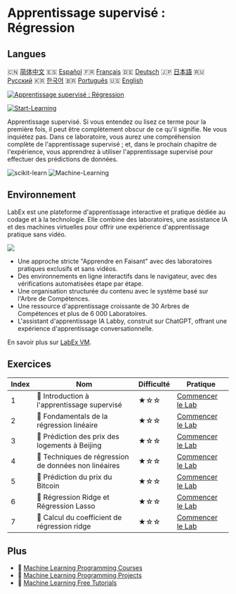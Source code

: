# Apprentissage supervisé : Régression

## Langues

🇨🇳 [简体中文](README_zh.md) 🇪🇸 [Español](README_es.md) 🇫🇷 [Français](README_fr.md) 🇩🇪 [Deutsch](README_de.md) 🇯🇵 [日本語](README_ja.md) 🇷🇺 [Русский](README_ru.md) 🇰🇷 [한국어](README_ko.md) 🇧🇷 [Português](README_pt.md) 🇺🇸 [English](README.md) 

[![Apprentissage supervisé : Régression](https://cover-creator.labex.io/supervised-learning-regression.png?lang=fr)](https://labex.io/fr/courses/supervised-learning-regression)

[![Start-Learning](https://img.shields.io/badge/Start-Learning-whitesmoke?style=for-the-badge)](https://labex.io/fr/courses/supervised-learning-regression)

Apprentissage supervisé. Si vous entendez ou lisez ce terme pour la première fois, il peut être complètement obscur de ce qu'il signifie. Ne vous inquiétez pas. Dans ce laboratoire, vous aurez une compréhension complète de l'apprentissage supervisé ; et, dans le prochain chapitre de l'expérience, vous apprendrez à utiliser l'apprentissage supervisé pour effectuer des prédictions de données.

![scikit-learn](https://img.shields.io/badge/scikit-learn-whitesmoke?style=for-the-badge&logo=scikit-learn)
![Machine-Learning](https://img.shields.io/badge/Machine-Learning-whitesmoke?style=for-the-badge&logo=machine-learning)


## Environnement

LabEx est une plateforme d'apprentissage interactive et pratique dédiée au codage et à la technologie. Elle combine des laboratoires, une assistance IA et des machines virtuelles pour offrir une expérience d'apprentissage pratique sans vidéo.

![](https://tutorial-screenshot.getvm.io/images/vm-1725247253.png)

- Une approche stricte "Apprendre en Faisant" avec des laboratoires pratiques exclusifs et sans vidéos.
- Des environnements en ligne interactifs dans le navigateur, avec des vérifications automatisées étape par étape.
- Une organisation structurée du contenu avec le système basé sur l'Arbre de Compétences.
- Une ressource d'apprentissage croissante de 30 Arbres de Compétences et plus de 6 000 Laboratoires.
- L'assistant d'apprentissage IA Labby, construit sur ChatGPT, offrant une expérience d'apprentissage conversationnelle.

En savoir plus sur [LabEx VM](https://support.labex.io/using-labex/virtual-machine).

## Exercices

|   Index | Nom                                                  | Difficulté   | Pratique                                                                                                                     |
|---------|------------------------------------------------------|--------------|------------------------------------------------------------------------------------------------------------------------------|
|       1 | 📖 Introduction à l'apprentissage supervisé          | ★☆☆          | <a target='_blank' href='https://labex.io/fr/labs/ml-introduction-to-supervised-learning-20791'>Commencer le Lab</a>         |
|       2 | 📖 Fondamentals de la régression linéaire            | ★☆☆          | <a target='_blank' href='https://labex.io/fr/labs/ml-linear-regression-fundamentals-20799'>Commencer le Lab</a>              |
|       3 | 📖 Prédiction des prix des logements à Beijing       | ★☆☆          | <a target='_blank' href='https://labex.io/fr/labs/ml-prediction-for-beijing-housing-prices-20805'>Commencer le Lab</a>       |
|       4 | 📖 Techniques de régression de données non linéaires | ★☆☆          | <a target='_blank' href='https://labex.io/fr/labs/sklearn-nonlinear-data-regression-techniques-20804'>Commencer le Lab</a>   |
|       5 | 📖 Prédiction du prix du Bitcoin                     | ★☆☆          | <a target='_blank' href='https://labex.io/fr/labs/sklearn-prediction-for-bitcoin-price-20806'>Commencer le Lab</a>           |
|       6 | 📖 Régression Ridge et Régression Lasso              | ★☆☆          | <a target='_blank' href='https://labex.io/fr/labs/ml-ridge-regression-and-lasso-regression-20808'>Commencer le Lab</a>       |
|       7 | 📖 Calcul du coefficient de régression ridge         | ★☆☆          | <a target='_blank' href='https://labex.io/fr/labs/ml-calculation-of-ridge-regression-coefficient-20753'>Commencer le Lab</a> |

## Plus

- 🔗 [Machine Learning Programming Courses](https://github.com/labex-labs/awesome-programming-courses)
- 🔗 [Machine Learning Programming Projects](https://github.com/labex-labs/awesome-programming-projects)
- 🔗 [Machine Learning Free Tutorials](https://github.com/labex-labs/ml-free-tutorials)

